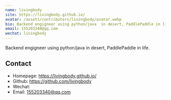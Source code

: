 ```yaml
---
name: livingbody
site: https://livingbody.github.io/
avatar: /assets/contributors/livingbody/avatar.webp
bio: Backend engigneer using python/java  in desert, PaddlePaddle in life.
email: 155203340@qq.com
wechat: livingbody
---
```


Backend engigneer using python/java  in desert, PaddlePaddle in life.

## Contact

- Homepage: https://livingbody.github.io/
- Github: <https://github.com/livingbody>
- Wechat: <livingbody>
- Email: <155203340@qq.com>
